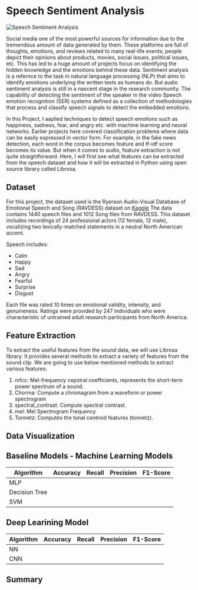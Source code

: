 # Speech Sentiment Analysis

![Speech Sentiment Analysis](https://www.sri.com/wp-content/uploads/2019/09/OTO-v1-940x373.png)


Social media one of the most powerful sources for information due to the tremendous amount of data generated by them. These platforms are full of thoughts, emotions, and reviews related to many real-life events; people depict their opinions about products, movies, social issues, political issues, etc. This has led to a huge amount of projects focus on identifying the hidden knowledge and the emotions behind these data. Sentiment analysis is a refernce to the task in natural language processing (NLP) that aims to identify emotions underlying the written texts as humans do. But audio sentiment analysis is still in a nascent stage in the research community. The capability of detecting the sentiment of the speaker in the video
Speech emotion recognition (SER) systems defined  as a collection of methodologies that process and classify speech signals to detect the embedded emotions. 

In this Project, I aaplied techniques to detect speech emotions such as happiness, sadness, fear, and angry etc. with machine learning and neural networks. Earlier projects here covered classification problems where data can be easily expressed in vector form. For example, in the fake news detection, each word in the corpus becomes feature and tf-idf score becomes its value. But when it comes to audio, feature extraction is not quite straightforward. Here, I will first see what features can be extracted from the speech dataset and how it will be extracted in Python using open source library called Librosa.


 
## Dataset

For this project, the dataset used is the Ryerson Audio-Visual Database of Emotional Speech and Song (RAVDESS) dataset on [Kaggle](https://www.kaggle.com/uwrfkaggler/ravdess-emotional-speech-audio)
The data contains 1440 speech files and 1012 Song files from RAVDESS. This dataset includes recordings of 24 professional actors (12 female, 12 male), vocalizing two lexically-matched statements in a neutral North American accent.

Speech includes:
* Calm
* Happy
* Sad
* Angry
* Fearful
* Surprise
* Disgust 

Each file was rated 10 times on emotional validity, intensity, and genuineness. Ratings were provided by 247 individuals who were characteristic of untrained adult research participants from North America.

## Feature Extraction

To extract the useful features from the sound data, we will use Librosa library. It provides several methods to extract a variety of features from the sound clip. We are going to use below mentioned methods to extract various features:

1. mfcc: Mel-frequency cepstral coefficients, represents the short-term power spectrum of a sound.
2. Chorma: Compute a chromagram from a waveform or power spectrogram
3. spectral_contrast: Compute spectral contrast.
4. mel: Mel Spectrogram Frequency
5. Tonnetz: Computes the tonal centroid features (tonnetz).

## Data Visualization
## Baseline Models - Machine Learning Models
Algorithm | **Accuracy** | Recall | Precision | F1-Score
--------- | -------------| -------|-----------|---------
MLP | | | |
Decision Tree | | | |
SVM | | | |

## Deep Learining Model
Algorithm | **Accuracy** | Recall | Precision | F1-Score
--------- | -------------| -------|-----------|---------
NN | | | |
CNN | | | |


## Summary


